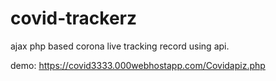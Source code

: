 # covid-trackerz
ajax php based corona live tracking record using api.

demo:
https://covid3333.000webhostapp.com/Covidapiz.php
